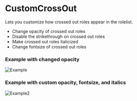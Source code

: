 ﻿# CustomCrossOut
Lets you customize how crossed out roles appear in the rolelist.

- Change opacity of crossed out roles
- Disable the strikethrough on crossed out roles
- Make crossed out roles italicized
- Change fontsize of crossed out roles

### Example with changed opacity
![Example](https://doggieli.cc/assets/images/customcrossout.png)

### Example with custom opacity, fontsize, and italics
![Example2](https://doggieli.cc/assets/images/customcrossout2.png)
